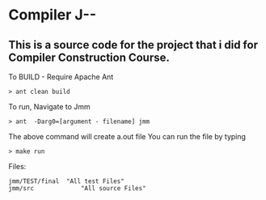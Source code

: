 Compiler J--
=============
This is a source code for the project that i did for Compiler Construction Course. 
-----------------------------------

To BUILD - Require Apache Ant

    > ant clean build

To run, Navigate to Jmm

    > ant  -Darg0=[argument - filename] jmm

The above command will create a.out file 
You can run the file by typing 

    > make run

Files:

    jmm/TEST/final 	"All test Files"
    jmm/src 	        "All source Files"



